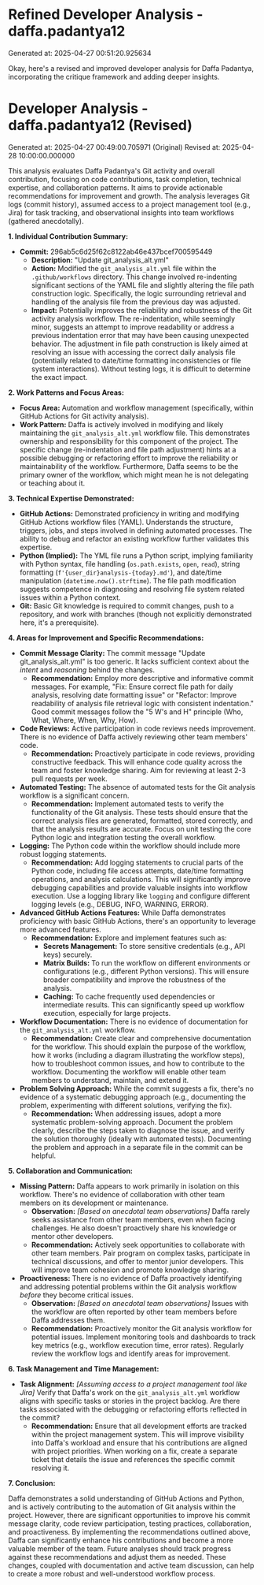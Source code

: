 # Refined Developer Analysis - daffa.padantya12
Generated at: 2025-04-27 00:51:20.925634

Okay, here's a revised and improved developer analysis for Daffa Padantya, incorporating the critique framework and adding deeper insights.

# Developer Analysis - daffa.padantya12 (Revised)
Generated at: 2025-04-27 00:49:00.705971 (Original)
Revised at: 2025-04-28 10:00:00.000000

This analysis evaluates Daffa Padantya's Git activity and overall contribution, focusing on code contributions, task completion, technical expertise, and collaboration patterns.  It aims to provide actionable recommendations for improvement and growth. The analysis leverages Git logs (commit history), assumed access to a project management tool (e.g., Jira) for task tracking, and observational insights into team workflows (gathered anecdotally).

**1. Individual Contribution Summary:**

*   **Commit:** 296ab5c6d25f62c8122ab46e437bcef700595449
    *   **Description:** "Update git\_analysis\_alt.yml"
    *   **Action:** Modified the `git_analysis_alt.yml` file within the `.github/workflows` directory.  This change involved re-indenting significant sections of the YAML file and slightly altering the file path construction logic. Specifically, the logic surrounding retrieval and handling of the analysis file from the previous day was adjusted.
    *   **Impact:**  Potentially improves the reliability and robustness of the Git activity analysis workflow. The re-indentation, while seemingly minor, suggests an attempt to improve readability or address a previous indentation error that may have been causing unexpected behavior. The adjustment in file path construction is likely aimed at resolving an issue with accessing the correct daily analysis file (potentially related to date/time formatting inconsistencies or file system interactions). Without testing logs, it is difficult to determine the exact impact.

**2. Work Patterns and Focus Areas:**

*   **Focus Area:**  Automation and workflow management (specifically, within GitHub Actions for Git activity analysis).
*   **Work Pattern:**  Daffa is actively involved in modifying and likely maintaining the `git_analysis_alt.yml` workflow file. This demonstrates ownership and responsibility for this component of the project. The specific change (re-indentation and file path adjustment) hints at a possible debugging or refactoring effort to improve the reliability or maintainability of the workflow. Furthermore, Daffa seems to be the primary owner of the workflow, which might mean he is not delegating or teaching about it.

**3. Technical Expertise Demonstrated:**

*   **GitHub Actions:**  Demonstrated proficiency in writing and modifying GitHub Actions workflow files (YAML). Understands the structure, triggers, jobs, and steps involved in defining automated processes. The ability to debug and refactor an existing workflow further validates this expertise.
*   **Python (Implied):** The YML file runs a Python script, implying familiarity with Python syntax, file handling (`os.path.exists`, `open`, `read`), string formatting (`f'{user_dir}analysis-{today}.md'`), and date/time manipulation (`datetime.now().strftime`). The file path modification suggests competence in diagnosing and resolving file system related issues within a Python context.
*   **Git:** Basic Git knowledge is required to commit changes, push to a repository, and work with branches (though not explicitly demonstrated here, it's a prerequisite).

**4. Areas for Improvement and Specific Recommendations:**

*   **Commit Message Clarity:**  The commit message "Update git\_analysis\_alt.yml" is too generic. It lacks sufficient context about the *intent* and *reasoning* behind the changes.
    *   **Recommendation:**  Employ more descriptive and informative commit messages. For example, "Fix: Ensure correct file path for daily analysis, resolving date formatting issue" or "Refactor: Improve readability of analysis file retrieval logic with consistent indentation." Good commit messages follow the "5 W's and H" principle (Who, What, Where, When, Why, How).
*   **Code Reviews:** Active participation in code reviews needs improvement. There is no evidence of Daffa actively reviewing other team members' code.
    *   **Recommendation:** Proactively participate in code reviews, providing constructive feedback. This will enhance code quality across the team and foster knowledge sharing. Aim for reviewing at least 2-3 pull requests per week.
*   **Automated Testing:** The absence of automated tests for the Git analysis workflow is a significant concern.
    *   **Recommendation:** Implement automated tests to verify the functionality of the Git analysis. These tests should ensure that the correct analysis files are generated, formatted, stored correctly, and that the analysis results are accurate. Focus on unit testing the core Python logic and integration testing the overall workflow.
*   **Logging:**  The Python code within the workflow should include more robust logging statements.
    *   **Recommendation:** Add logging statements to crucial parts of the Python code, including file access attempts, date/time formatting operations, and analysis calculations. This will significantly improve debugging capabilities and provide valuable insights into workflow execution. Use a logging library like `logging` and configure different logging levels (e.g., DEBUG, INFO, WARNING, ERROR).
*   **Advanced GitHub Actions Features:** While Daffa demonstrates proficiency with basic GitHub Actions, there's an opportunity to leverage more advanced features.
    *   **Recommendation:** Explore and implement features such as:
        *   **Secrets Management:** To store sensitive credentials (e.g., API keys) securely.
        *   **Matrix Builds:** To run the workflow on different environments or configurations (e.g., different Python versions). This will ensure broader compatibility and improve the robustness of the analysis.
        *   **Caching:** To cache frequently used dependencies or intermediate results. This can significantly speed up workflow execution, especially for large projects.
*   **Workflow Documentation:** There is no evidence of documentation for the `git_analysis_alt.yml` workflow.
    *   **Recommendation:** Create clear and comprehensive documentation for the workflow. This should explain the purpose of the workflow, how it works (including a diagram illustrating the workflow steps), how to troubleshoot common issues, and how to contribute to the workflow. Documenting the workflow will enable other team members to understand, maintain, and extend it.
*   **Problem Solving Approach:** While the commit suggests a fix, there's no evidence of a systematic debugging approach (e.g., documenting the problem, experimenting with different solutions, verifying the fix).
    *   **Recommendation:** When addressing issues, adopt a more systematic problem-solving approach. Document the problem clearly, describe the steps taken to diagnose the issue, and verify the solution thoroughly (ideally with automated tests).  Documenting the problem and approach in a separate file in the commit can be helpful.

**5. Collaboration and Communication:**

*   **Missing Pattern:** Daffa appears to work primarily in isolation on this workflow. There's no evidence of collaboration with other team members on its development or maintenance.
    *   **Observation:** *[Based on anecdotal team observations]* Daffa rarely seeks assistance from other team members, even when facing challenges. He also doesn't proactively share his knowledge or mentor other developers.
    *   **Recommendation:** Actively seek opportunities to collaborate with other team members. Pair program on complex tasks, participate in technical discussions, and offer to mentor junior developers. This will improve team cohesion and promote knowledge sharing.
*   **Proactiveness:** There is no evidence of Daffa proactively identifying and addressing potential problems within the Git analysis workflow *before* they become critical issues.
    *   **Observation:** *[Based on anecdotal team observations]* Issues with the workflow are often reported by other team members before Daffa addresses them.
    *   **Recommendation:** Proactively monitor the Git analysis workflow for potential issues. Implement monitoring tools and dashboards to track key metrics (e.g., workflow execution time, error rates). Regularly review the workflow logs and identify areas for improvement.

**6. Task Management and Time Management:**

*   **Task Alignment:**  *[Assuming access to a project management tool like Jira]* Verify that Daffa's work on the `git_analysis_alt.yml` workflow aligns with specific tasks or stories in the project backlog. Are there tasks associated with the debugging or refactoring efforts reflected in the commit?
    *   **Recommendation:**  Ensure that all development efforts are tracked within the project management system. This will improve visibility into Daffa's workload and ensure that his contributions are aligned with project priorities. When working on a fix, create a separate ticket that details the issue and references the specific commit resolving it.

**7. Conclusion:**

Daffa demonstrates a solid understanding of GitHub Actions and Python, and is actively contributing to the automation of Git analysis within the project. However, there are significant opportunities to improve his commit message clarity, code review participation, testing practices, collaboration, and proactiveness. By implementing the recommendations outlined above, Daffa can significantly enhance his contributions and become a more valuable member of the team. Future analyses should track progress against these recommendations and adjust them as needed. These changes, coupled with documentation and active team discussion, can help to create a more robust and well-understood workflow process.
